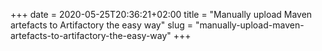 +++ 
date = 2020-05-25T20:36:21+02:00
title = "Manually upload Maven artefacts to Artifactory the easy way"
slug = "manually-upload-maven-artefacts-to-artifactory-the-easy-way" 
+++

<script src="https://embed.cacher.io/d5566b830c67af11ffaf13935e2412af2e0cf847.js?a=7cccbb4b705d49f6a07607924aa4cf32&t=atom_one_dark"></script>
